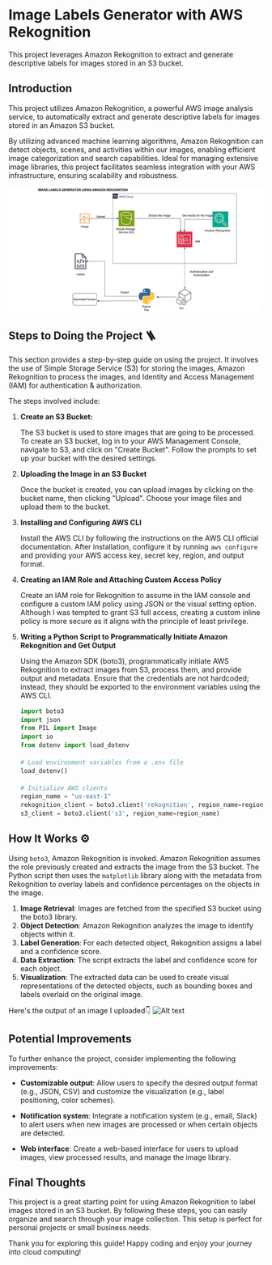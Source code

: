 # Image Labels Generator with AWS Rekognition

This project leverages Amazon Rekognition to extract and generate descriptive labels for images stored in an S3 bucket.

## Introduction

This project utilizes Amazon Rekognition, a powerful AWS image analysis service, to automatically extract and generate descriptive labels for images stored in an Amazon S3 bucket.

By utilizing advanced machine learning algorithms, Amazon Rekognition can detect objects, scenes, and activities within our images, enabling efficient image categorization and search capabilities. Ideal for managing extensive image libraries, this project facilitates seamless integration with your AWS infrastructure, ensuring scalability and robustness.

![Alt text](Image%20Labels%20Generator%20with%20AWS%20Rekognition.png)

## Steps to Doing the Project 🪜

This section provides a step-by-step guide on using the project. It involves the use of Simple Storage Service (S3) for storing the images, Amazon Rekognition to process the images, and Identity and Access Management (IAM) for authentication & authorization.

The steps involved include:

1. **Create an S3 Bucket:**

   The S3 bucket is used to store images that are going to be processed. To create an S3 bucket, log in to your AWS Management Console, navigate to S3, and click on "Create Bucket". Follow the prompts to set up your bucket with the desired settings.

2. **Uploading the Image in an S3 Bucket**

   Once the bucket is created, you can upload images by clicking on the bucket name, then clicking "Upload". Choose your image files and upload them to the bucket.

3. **Installing and Configuring AWS CLI**

   Install the AWS CLI by following the instructions on the AWS CLI official documentation. After installation, configure it by running `aws configure` and providing your AWS access key, secret key, region, and output format.

4. **Creating an IAM Role and Attaching Custom Access Policy**

   Create an IAM role for Rekognition to assume in the IAM console and configure a custom IAM policy using JSON or the visual setting option. Although I was tempted to grant S3 full access, creating a custom inline policy is more secure as it aligns with the principle of least privilege.

5. **Writing a Python Script to Programmatically Initiate Amazon Rekognition and Get Output**

   Using the Amazon SDK (boto3), programmatically initiate AWS Rekognition to extract images from S3, process them, and provide output and metadata. Ensure that the credentials are not hardcoded; instead, they should be exported to the environment variables using the AWS CLI.

   ```python
   import boto3
   import json
   from PIL import Image
   import io
   from dotenv import load_dotenv

   # Load environment variables from a .env file
   load_dotenv()

   # Initialize AWS clients
   region_name = "us-east-1"
   rekognition_client = boto3.client('rekognition', region_name=region_name)
   s3_client = boto3.client('s3', region_name=region_name)

## How It Works ⚙️

Using `boto3`, Amazon Rekognition is invoked. Amazon Rekognition assumes the role previously created and extracts the image from the S3 bucket. The Python script then uses the `matplotlib` library along with the metadata from Rekognition to overlay labels and confidence percentages on the objects in the image.

1. **Image Retrieval**: Images are fetched from the specified S3 bucket using the boto3 library.
2. **Object Detection**: Amazon Rekognition analyzes the image to identify objects within it.
3. **Label Generation**: For each detected object, Rekognition assigns a label and a confidence score.
4. **Data Extraction**: The script extracts the label and confidence score for each object.
5. **Visualization**: The extracted data can be used to create visual representations of the detected objects, such as bounding boxes and labels overlaid on the original image.

Here's the output of an image I uploaded👇
![Alt text](labeled_good_image.png)

## Potential Improvements

To further enhance the project, consider implementing the following improvements:

- **Customizable output**: Allow users to specify the desired output format (e.g., JSON, CSV) and customize the visualization (e.g., label positioning, color schemes).

- **Notification system**: Integrate a notification system (e.g., email, Slack) to alert users when new images are processed or when certain objects are detected.

- **Web interface**: Create a web-based interface for users to upload images, view processed results, and manage the image library.

## Final Thoughts

This project is a great starting point for using Amazon Rekognition to label images stored in an S3 bucket. By following these steps, you can easily organize and search through your image collection. This setup is perfect for personal projects or small business needs.

Thank you for exploring this guide! Happy coding and enjoy your journey into cloud computing!
